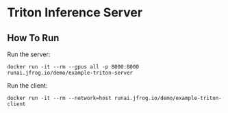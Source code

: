 # Triton Inference Server

## How To Run

Run the server:
```
docker run -it --rm --gpus all -p 8000:8000 runai.jfrog.io/demo/example-triton-server
```

Run the client:
```
docker run -it --rm --network=host runai.jfrog.io/demo/example-triton-client
```
